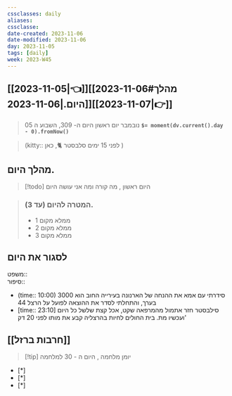 ```yaml
---
cssclasses: daily
aliases: 
cssclasse: 
date-created: 2023-11-06
date-modified: 2023-11-06
day: 2023-11-05
tags: [daily]
week: 2023-W45
---
```


## [[2023-11-05|👈]][[2023-11-06#מהלך היום.|2023-11-06]][[2023-11-07|👉]]

>  05 נובמבר יום ראשון היום ה- 309, השבוע ה **`$= moment(dv.current().day - 0).fromNow()`**

> (kitty:: לפני 15 ימים  סלבסטר  🐈, כאן )

## מהלך היום.

> [!todo] היום ראשון , מה קורה ומה אני עושה היום

> ###  המטרה להיום (עד 3).
> - ממלא מקום 1
> - ממלא מקום 2
> - ממלא מקום 3

## לסגור את היום

משפט::  
סיפור::

- (time:: 10:00) סידרתי עם אמא את ההנחה של הארנונה בעירייה החוב הוא 3000 בערך, והתחלתי לסדר את ההוצאה לפועל על הרצל 44
- [time:: 23:10] סילבסטר חזר אתמול מהמרפאה שקט, אכל קצת שלשל כל היום ועכשיו מת. בית החולים לחיות בהרצליה קבע את מותו לפני 20 דק'


## [[חרבות ברזל]]

> [!tip]  יומן מלחמה , היום ה - 30 למלחמה

- [*]  
- [*]  
- [*]  
